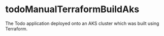 # todoManualTerraformBuildAks
The Todo application deployed onto an AKS cluster which was built using Terraform.

